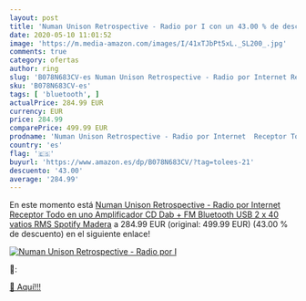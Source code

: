 ```yaml
---
layout: post
title: 'Numan Unison Retrospective - Radio por I con un 43.00 % de descuento'
date: 2020-05-10 11:01:52
image: 'https://m.media-amazon.com/images/I/41xTJbPt5xL._SL200_.jpg'
comments: true
category: ofertas
author: ring
slug: 'B078N683CV-es Numan Unison Retrospective - Radio por Internet Receptor...'
sku: 'B078N683CV-es'
tags: [ 'bluetooth', ]
actualPrice: 284.99 EUR
currency: EUR
price: 284.99
comparePrice: 499.99 EUR
prodname: 'Numan Unison Retrospective - Radio por Internet  Receptor Todo en uno  Amplificador  CD  Dab +  FM  Bluetooth  USB  2 x 40 vatios RMS  Spotify  Madera'
country: 'es'
flag: '🇪🇸'
buyurl: 'https://www.amazon.es/dp/B078N683CV/?tag=tolees-21'
descuento: '43.00'
average: '284.99'
---
```


En este momento está [Numan Unison Retrospective - Radio por Internet  Receptor Todo en uno  Amplificador  CD  Dab +  FM  Bluetooth  USB  2 x 40 vatios RMS  Spotify  Madera](https://www.amazon.es/dp/B078N683CV/?tag=tolees-21) a 284.99 EUR (original: 499.99 EUR) (43.00 %  de descuento) en el siguiente enlace!

[![Numan Unison Retrospective - Radio por I](https://m.media-amazon.com/images/I/41xTJbPt5xL._SL200_.jpg)](https://www.amazon.es/dp/B078N683CV/?tag=tolees-21)

🔎:


[🛒 Aquí!!!](https://www.amazon.es/dp/B078N683CV/?tag=tolees-21)
